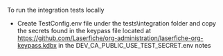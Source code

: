 ﻿To run the integration tests locally
- Create TestConfig.env file under the tests\integration folder and copy the secrets found in the keypass file located at https://github.com/Laserfiche/org-administration/laserfiche-org-keypass.kdbx in the DEV_CA_PUBLIC_USE_TEST_SECRET.env notes